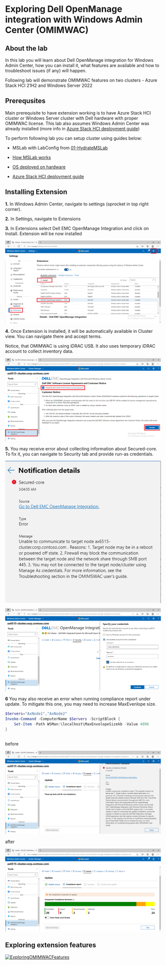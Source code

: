 # Exploring Dell OpenManage integration with Windows Admin Center (OMIMWAC)

## About the lab

In this lab you will learn about Dell OpenManage integration for Windows Admin Center, how you can install it, what features are available and how to troubleshoot issues (if any) will happen.

Following lab will demonstrate OMIMWAC features on two clusters - Azure Stack HCI 21H2 and Windows Server 2022

## Prerequsites

Main prerequisite to have extension working is to have Azure Stack HCI cluster or Windows Server cluster with Dell hardware with proper OMIMWAC license. This lab also assumes Windows Admin Center was already installed (more info in [Azure Stack HCI deployment guide](lab-guides/02-DeployAzureStackHCICluster-PowerShell/readme.md))

To perform following lab you can setup cluster using guides below:

* MSLab with LabConfig from [01-HydrateMSLab](admin-guides/01-HydrateMSLab/readme.md)

* [How MSLab works](admin-guides/02-WorkingWithMSLab/readme.md)

* [OS deployed on hardware](admin-guides/03-DeployPhysicalServersWithMSLab/readme.md)

* [Azure Stack HCI deployment guide](lab-guides/02-DeployAzureStackHCICluster-PowerShell/readme.md)


## Installing Extension

**1.** In Windows Admin Center, navigate to settings (sprocket in top right corner).

**2.** In Settings, navigate to Extensions

**3.** In Extensions select Dell EMC OpenManage Integration and click on Install. Extension will be now installed

![](./media/wac01.png)

**4.** Once Extension is installed, it will be automatically available in Cluster view. You can navigate there and accept terms. 

Notice, that OMIMWAC is using iDRAC USB. It also uses temporary iDRAC account to collect inventory data.

![](./media/wac02.png)

**5.** You may receive error about collecting information about Secured-core. To fix it, you can navigate to Security tab and provide run-as credentials.

![](./media/wac03.png)

![](./media/wac04.png)


**6** You may also receive an error when running compliance report under update. To mitigate this one, you may need to increase MaxEvenlope size.

```PowerShell
$Servers="AxNode1","AxNode2"
Invoke-Command -ComputerName $Servers -ScriptBlock {
    Set-Item -Path WSMan:\localhost\MaxEnvelopeSizekb -Value 4096
}
 
```

before

![](./media/wac05.png)

after

![](./media/wac06.png)


## Exploring extension features

[![ExploringOMIMWACFeatures](/media/youtube01.png)](https://youtu.be/xFltFX_OJoo)